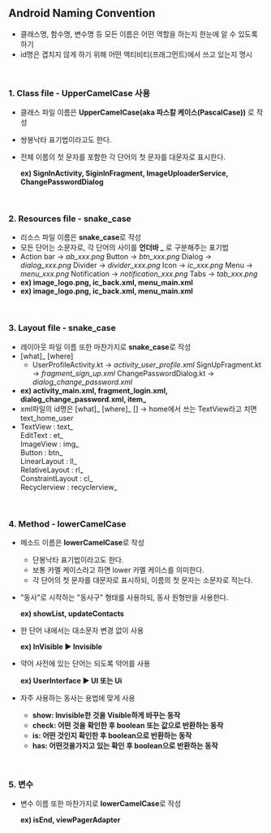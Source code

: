## **Android Naming Convention**
- 클래스명, 함수명, 변수명 등 모든 이름은 어떤 역할을 하는지 한눈에 알 수 있도록 하기
- id명은 겹치지 않게 하기 위해 어떤 액티비티(프래그먼트)에서 쓰고 있는지 명시
<br>

### 1. Class file - UpperCamelCase 사용

- 클래스 파일 이름은 **UpperCamelCase(aka 파스칼 케이스(PascalCase))** 로 작성

- 쌍봉낙타 표기법이라고도 한다.

- 전체 이름의 첫 문자를 포함한 각 단어의 첫 문자를 대문자로 표시한다.

  **ex) SignInActivity, SiginInFragment, ImageUploaderService, ChangePasswordDialog**

<br>

### 2. Resources file - snake_case

- 리소스 파일 이름은 **snake_case**로 작성
- 모든 단어는 소문자로, 각 단어의 사이를 **언더바 _** 로 구분해주는 표기법
- Action bar -> *ab_xxx.png*
    Button -> *btn_xxx.png*
    Dialog -> *dialog_xxx.png*
    Divider -> *divider_xxx.png*
    Icon -> *ic_xxx.png*
    Menu -> *menu_xxx.png*
    Notification -> *notification_xxx.png*
    Tabs -> *tab_xxx.png*
- **ex) image_logo.png, ic_back.xml, menu_main.xml**
- **ex) image_logo.png, ic_back.xml, menu_main.xml**

<br>

### 3. Layout file - snake_case

- 레이아웃 파일 이름 또한 마찬가지로 **snake_case**로 작성
- [what]_ [where]
  - UserProfileActivity.kt -> *activity_user_profile.xml*
    SignUpFragment.kt -> *fragment_sign_up.xml*
    ChangePasswordDialog.kt -> *dialog_change_password.xml*
- **ex) activity_main.xml, fragment_login.xml, dialog_change_password.xml, item_**
- xml파일의 id명은 [what]_ [where]_ []  → home에서 쓰는 TextView라고 치면 text_home_user
- 
    TextView : text_ 
    <br> EditText : et_
    <br> ImageView : img_
    <br> Button : btn_
    <br> LinearLayout : ll_
    <br> RelativeLayout : rl_
    <br> ConstraintLayout : cl_
    <br> Recyclerview : recyclerview_

<br>

### 4. Method - lowerCamelCase

- 메소드 이름은 **lowerCamelCase**로 작성

  - 단봉낙타 표기법이라고도 한다.
  - 보통 카멜 케이스라고 하면 lower 카멜 케이스를 의미한다.
  - 각 단어의 첫 문자를 대문자로 표시하되, 이름의 첫 문자는 소문자로 적는다.

- "동사"로 시작하는 "동사구" 형태를 사용하되, 동사 원형만을 사용한다.

  **ex) showList, updateContacts**

- 한 단어 내에서는 대소문자 변경 없이 사용

  **ex) InVisible :arrow_forward: Invisible**

- 약어 사전에 있는 단어는 되도록 약어를 사용

  **ex) UserInterface :arrow_forward: UI 또는 Ui**

- 자주 사용하는 동사는 용법에 맞게 사용

  - **show: Invisible한 것을 Visible하게 바꾸는 동작**
  - **check: 어떤 것을 확인한 후 boolean 또는 값으로 반환하는 동작**
  - **is: 어떤 것인지 확인한 후 boolean으로 반환하는 동작**
  - **has: 어떤것을가지고 있는 확인 후 boolean으로 반환하는 동작**

<br>

### 5. 변수

- 변수 이름 또한 마찬가지로 **lowerCamelCase**로 작성

  **ex) isEnd, viewPagerAdapter**
